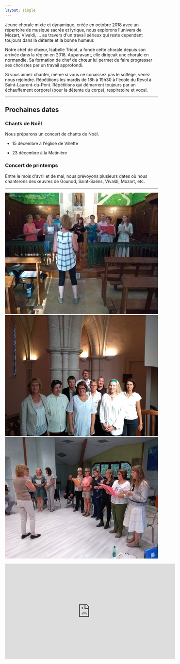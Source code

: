 ```yaml
---
layout: single
---
```


Jeune chorale mixte et dynamique, créée en octobre 2018 avec un répertoire de musique sacrée et lyrique, nous explorons l'univers de Mozart, Vivaldi, ... au travers d'un travail sérieux qui reste cependant toujours dans la détente et la bonne humeur.

Notre chef de chœur, Isabelle Tricot, a fondé cette chorale depuis son arrivée dans la région en 2018. Auparavant, elle dirigeait une chorale en normandie. Sa formation de chef de chœur lui permet de faire progresser ses choristes par un travail approfondi.

Si vous aimez chanter, même si vous ne conaissez pas le solfège, venez nous rejoindre. Répétitions les mardis de 18h à 19h30 à l'école du Revol à Saint-Laurent-du-Pont. Répétitions qui démarrent toujours par un échauffement corporel (pour la détente du corps), respiratoire et vocal.

<hr class="dots" />

## Prochaines dates

### Chants de Noël

Nous préparons un concert de chants de Noël.

* 15 décembre à l'église de Villette

* 23 décembre à la Matinière

### Concert de printemps

Entre le mois d'avril et de mai, nous prévoyons plusieurs dates où nous chanterons des œuvres de Gounod, Saint-Saëns, Vivaldi, Mozart, etc.

<hr class="dots" />

<img class="center" src="/images/IMG_20190829_191047181_BURST000_COVER.jpg" height=400/>

<img class="center" src="/images/IMG_20190929_115248631.jpg" height=400/>

<img class="center" src="/images/IMG_20191001_184218018.jpg" height=400/>

<!--
<p><iframe width="560" height="315" class="center" src="https://www.youtube.com/embed/yanFWhFzjLQ" frameborder="0" allow="accelerometer; autoplay; encrypted-media; gyroscope; picture-in-picture" allowfullscreen></iframe></p>
-->
<p><iframe width="560" height="315" class="center" src="https://www.youtube.com/embed/Dh6g1uboC1M" frameborder="0" allow="accelerometer; autoplay; encrypted-media; gyroscope; picture-in-picture" allowfullscreen></iframe></p>
